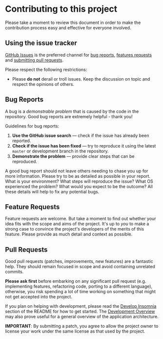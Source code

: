 # Contributing to this project

Please take a moment to review this document in order to make the contribution process easy and effective for everyone involved.

## Using the issue tracker

[GitHub Issues](https://github.com/bernd/insomnia/issues) is the preferred channel for [bug reports](#bug-reports), [features requests](#feature-requests) and [submitting pull requests](#pull-requests).

Please respect the following restrictions:

- Please **do not** derail or troll issues. Keep the discussion on topic and respect the opinions of others.

## Bug Reports

A bug is a _demonstrable problem_ that is caused by the code in the repository. Good bug reports are extremely helpful - thank you!

Guidelines for bug reports:

1. **Use the GitHub issue search** &mdash; check if the issue has already been reported.
1. **Check if the issue has been fixed** &mdash; try to reproduce it using the latest `master` or development branch in the repository.
1. **Demonstrate the problem** &mdash; provide clear steps that can be reproduced.

A good bug report should not leave others needing to chase you up for more information. Please try to be as detailed as possible in your report. What is your environment? What steps will reproduce the issue? What OS experienced the problem? What would you expect to be the outcome? All these details will help to fix any potential bugs.

## Feature Requests

Feature requests are welcome. But take a moment to find out whether your idea fits with the scope and aims of the project. It's up to _you_ to make a strong case to convince the project's developers of the merits of this feature. Please provide as much detail and context as possible.

## Pull Requests

Good pull requests (patches, improvements, new features) are a fantastic help. They should remain focused in scope and avoid containing unrelated commits.

**Please ask first** before embarking on any significant pull request (e.g. implementing features, refactoring code, porting to a different language), otherwise, you risk spending a lot of time working on something that might not get accepted into the project.

If you plan on helping with development, please read the [Develop Insomnia](README.md#develop-insomnia) section of the README for how to get started. The [Development Overview](DEVELOPMENT.md) may also prove useful for a general overview of the application architecture.

**IMPORTANT**: By submitting a patch, you agree to allow the project owner to license your work under the same license as that used by the project.
